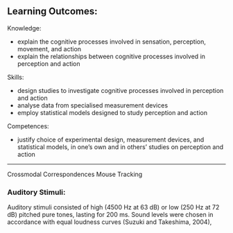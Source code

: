 ## Learning Outcomes:
Knowledge: 
* explain the cognitive processes involved in sensation, perception, movement, and action 
* explain the relationships between cognitive processes involved in perception and action 

Skills:
* design studies to investigate cognitive processes involved in perception and action 
* analyse data from specialised measurement devices 
* employ statistical models designed to study perception and action
   
Competences:
* justify choice of experimental design, measurement devices, and statistical models, in one’s own and in others’ studies on perception and action
___

Crossmodal Correspondences Mouse Tracking



### Auditory Stimuli:
Auditory stimuli consisted of high (4500 Hz at 63 dB) or low (250 Hz at 72 dB) pitched pure tones, lasting for 200 ms. Sound levels were chosen in accordance with equal loudness curves (Suzuki and Takeshima, 2004),